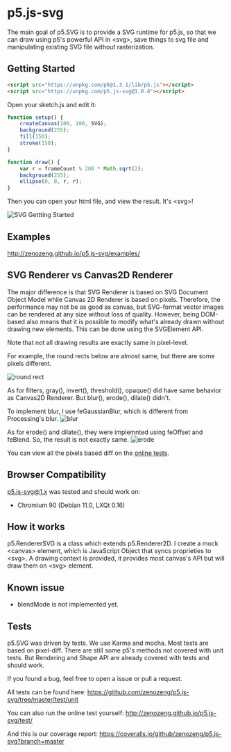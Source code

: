 # p5.js-svg

The main goal of p5.SVG is to provide a SVG runtime for p5.js,
so that we can draw using p5's powerful API in \<svg\>, save things to svg file
and manipulating existing SVG file without rasterization.

## Getting Started

```html
<script src="https://unpkg.com/p5@1.3.1/lib/p5.js"></script>
<script src="https://unpkg.com/p5.js-svg@1.0.4"></script>
```

Open your sketch.js and edit it:

```javascript
function setup() {
    createCanvas(100, 100, SVG);
    background(255);
    fill(150);
    stroke(150);
}

function draw() {
    var r = frameCount % 200 * Math.sqrt(2);
    background(255);
    ellipse(0, 0, r, r);
}
```

Then you can open your html file, and view the result.
It's \<svg\>!

![SVG Gettting Started](./svg-getting-started.png)

## Examples

http://zenozeng.github.io/p5.js-svg/examples/

## SVG Renderer vs Canvas2D Renderer

The major difference is that SVG Renderer is based on SVG Document Object Model
while Canvas 2D Renderer is based on pixels.
Therefore, the performance may not be as good as canvas, but SVG-format vector images can be rendered at any size without loss of quality.
However, being DOM-based also means that it is possible to modify what's already drawn without drawing new elements. This can be done using the SVGElement API.

Note that not all drawing results are exactly same in pixel-level.

For example, the round rects below are almost same, but there are some pixels different.

![round rect](doc/round-rect.png)

As for filters, gray(), invert(), threshold(), opaque() did have same behavior as Canvas2D Renderer. But blur(), erode(), dilate() didn't.

To implement blur, I use feGaussianBlur, which is different from Processing's blur.
![blur](doc/blur.png)

As for erode() and dilate(), they were implemnted using feOffset and feBlend. So, the result is not exactly same.
![erode](doc/erode.png)

You can view all the pixels based diff on the [online tests](http://zenozeng.github.io/p5.js-svg/test/).

## Browser Compatibility

p5.js-svg@1.x was tested and should work on:

- Chromium 90 (Debian 11.0, LXQt 0.16)

## How it works

p5.RendererSVG is a class which extends p5.Renderer2D.
I create a mock \<canvas\> element,
which is JavaScript Object that syncs proprieties to \<svg\>.
A drawing context is provided,
it provides most canvas's API but will draw them on \<svg\> element.


## Known issue

- blendMode is not implemented yet.

## Tests

p5.SVG was driven by tests.
We use Karma and mocha.
Most tests are based on pixel-diff.
There are still some p5's methods not covered with unit tests.
But Rendering and Shape API are already covered with tests and should work.

If you found a bug, feel free to open a issue or pull a request.

All tests can be found here:
https://github.com/zenozeng/p5.js-svg/tree/master/test/unit

You can also run the online test yourself:
http://zenozeng.github.io/p5.js-svg/test/

And this is our coverage report:
https://coveralls.io/github/zenozeng/p5.js-svg?branch=master
